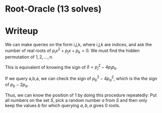 # Root-Oracle (13 solves)



# Writeup

We can make queries on the form i,j,k, where i,j,k are indices, and ask the number of real roots of $p_i  x^2+p_j  x+p_k=0$. We must find the hidden permutation of $1,2,\dots,n$.

This is equivalent of knowing the sign of $\delta=p_j ^2 -4 p_i  p_k$.

If we query a,b,a, we can check the sign of $p_b ^2 - 4 p_a ^2$, which is the the sign of $p_b-2 p_a$.

Thus, we can know the position of $1$ by doing this procedure repeatedly: Put all numbers on the set $S$, pick a random number $a$ from $S$ and then only keep the values $b$ for which querying $a,b,a$ gives 0 roots.
